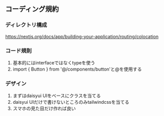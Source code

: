 ## コーディング規約

### ディレクトリ構成

https://nextjs.org/docs/app/building-your-application/routing/colocation

### コード規則

1. 基本的にはinterfaceではなくtypeを使う
2. import { Button } from '@/components/button'と@を使用する

### デザイン
1. まずはdaisyui UIをベースにクラスを当てる
2. daisyui UIだけで書けないところのみtailwindcssを当てる
3. スマホの見た目だけ作れば良い